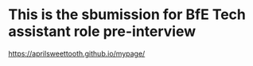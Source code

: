 # This is the sbumission for BfE Tech assistant role pre-interview
https://aprilsweettooth.github.io/mypage/
